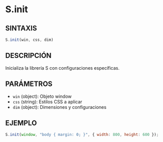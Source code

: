# S.init

## SINTAXIS
```javascript
S.init(win, css, dim)
```

## DESCRIPCIÓN
Inicializa la librería S con configuraciones específicas.

## PARÁMETROS
- `win` (object): Objeto window
- `css` (string): Estilos CSS a aplicar
- `dim` (object): Dimensiones y configuraciones

## EJEMPLO
```javascript
S.init(window, "body { margin: 0; }", { width: 800, height: 600 });
```